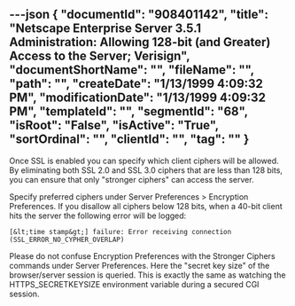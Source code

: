 ---json
{
  "documentId": "908401142",
  "title": "Netscape Enterprise Server 3.5.1 Administration: Allowing 128-bit (and Greater) Access to the Server; Verisign",
  "documentShortName": "",
  "fileName": "",
  "path": "",
  "createDate": "1/13/1999 4:09:32 PM",
  "modificationDate": "1/13/1999 4:09:32 PM",
  "templateId": "",
  "segmentId": "68",
  "isRoot": "False",
  "isActive": "True",
  "sortOrdinal": "",
  "clientId": "",
  "tag": ""
}
---

Once SSL is enabled you can specify which client ciphers will be allowed. By eliminating both SSL 2.0 and SSL 3.0 ciphers that are less than 128 bits, you can ensure that only &quot;stronger ciphers&quot; can access the server.

Specify preferred ciphers under Server Preferences &gt; Encryption Preferences. If you disallow all ciphers below 128 bits, when a 40-bit client hits the server the following error will be logged:

    [&lt;time stamp&gt;] failure: Error receiving connection (SSL_ERROR_NO_CYPHER_OVERLAP)

Please do not confuse Encryption Preferences with the Stronger Ciphers commands under Server Preferences. Here the &quot;secret key size&quot; of the browser/server session is queried. This is exactly the same as watching the HTTPS_SECRETKEYSIZE environment variable during a secured CGI session.
